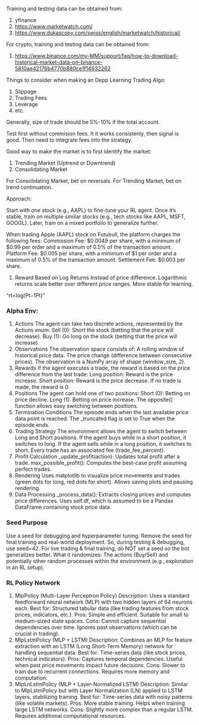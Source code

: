 Training and testing data can be obtained from:

1. yfinance
2. https://www.marketwatch.com/
3. https://www.dukascopy.com/swiss/english/marketwatch/historical/

For crypto, training and testing data can be obtained from:

1. https://www.binance.com/my-MM/support/faq/how-to-download-historical-market-data-on-binance-5810ae42176b4770b880ce1f14932262

Things to consider when making an Depp Learning Trading Algo:

1. Slippage
2. Trading Fees
3. Leverage
4. etc.

Generally, size of trade should be 5%-10% if the total account.

Test first without commision fees. It it works consistenly, then signal is good. Then need to integrate fees into the strategy.

Good way to make the market is to first identify the market:

1. Trending Market (Uptrend or Downtrend)
2. Consolidating Market

For Consolidating Market, bet on reversals. For Trending Market, bet on trend continuation.

Approach:

Start with one stock (e.g., AAPL) to fine-tune your RL agent.
Once it’s stable, train on multiple similar stocks (e.g., tech stocks like AAPL, MSFT, GOOGL).
Later, train on a mixed portfolio to generalize further.

When trading Apple (AAPL) stock on Futubull, the platform charges the following fees:
Commission Fee: $0.0049 per share, with a minimum of $0.99 per order and a maximum of 0.5% of the transaction amount.
Platform Fee: $0.005 per share, with a minimum of $1 per order and a maximum of 0.5% of the transaction amount.
Settlement Fee: $0.003 per share.

1. Reward Based on Log Returns
   Instead of price difference. Logarithmic returns scale better over different price ranges.
   More stable for learning.

“rt​\=log(Pt−1​Pt​​)”

### Alpha Env:

1. Actions
   The agent can take two discrete actions, represented by the Actions enum:
   Sell (0): Short the stock (betting that the price will decrease).
   Buy (1): Go long on the stock (betting that the price will increase).
2. Observations
   The observation space consists of:
   A rolling window of historical price data.
   The price change (difference between consecutive prices).
   The observation is a NumPy array of shape (window_size, 2).
3. Rewards
   If the agent executes a trade, the reward is based on the price difference from the last trade:
   Long position: Reward is the price increase.
   Short position: Reward is the price decrease.
   If no trade is made, the reward is 0.
4. Positions
   The agent can hold one of two positions:
   Short (0): Betting on price decline.
   Long (1): Betting on price increase.
   The opposite() function allows easy switching between positions.
5. Termination Conditions
   The episode ends when the last available price data point is reached.
   The \_truncated flag is set to True when the episode ends.
6. Trading Strategy
   The environment allows the agent to switch between Long and Short positions.
   If the agent buys while in a short position, it switches to long.
   If the agent sells while in a long position, it switches to short.
   Every trade has an associated fee (trade_fee_percent).
7. Profit Calculation
   \_update_profit(action): Updates total profit after a trade.
   max_possible_profit(): Computes the best-case profit assuming perfect trades.
8. Rendering
   Uses matplotlib to visualize price movements and trades (green dots for long, red dots for short).
   Allows saving plots and pausing rendering.
9. Data Processing
   \_process_data(): Extracts closing prices and computes price differences.
   Uses self.df, which is assumed to be a Pandas DataFrame containing stock price data.

### Seed Purpose

Use a seed for debugging and hyperparameter tuning.
Remove the seed for final training and real-world deployment.
So, during testing & debugging, use seed=42.
For live trading & final training, do NOT set a seed so the bot generalizes better.
What it randomizes: The actions (Buy/Sell) and potentially other random processes within the environment (e.g., exploration in an RL setup).

### RL Policy Network

1. MlpPolicy (Multi-Layer Perceptron Policy)
   Description: Uses a standard feedforward neural network (MLP) with two hidden layers of 64 neurons each.
   Best for: Structured tabular data (like trading features from stock prices, indicators, etc.).
   Pros:
   Simple and efficient.
   Suitable for small to medium-sized state spaces.
   Cons:
   Cannot capture sequential dependencies over time.
   Ignores past observations (which can be crucial in trading).
2. MlpLstmPolicy (MLP + LSTM)
   Description: Combines an MLP for feature extraction with an LSTM (Long Short-Term Memory) network for handling sequential data.
   Best for: Time-series data (like stock prices, technical indicators).
   Pros:
   Captures temporal dependencies.
   Useful when past price movements impact future decisions.
   Cons:
   Slower to train due to recurrent connections.
   Requires more memory and computation.
3. MlpLnLstmPolicy (MLP + Layer-Normalized LSTM)
   Description: Similar to MlpLstmPolicy but with Layer Normalization (LN) applied to LSTM layers, stabilizing training.
   Best for: Time-series data with noisy patterns (like volatile markets).
   Pros:
   More stable training.
   Helps when training large LSTM networks.
   Cons:
   Slightly more complex than a regular LSTM.
   Requires additional computational resources.
